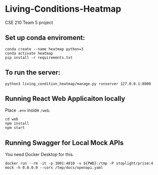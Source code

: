 # Living-Conditions-Heatmap
CSE 210 Team 5 project

## Set up conda enviroment:
```
conda create --name heatmap python=3
conda activate heatmap
pip install -r requirements.txt
```

## To run the server:
```
python3 living_condition_heatmap/manage.py runserver 127.0.0.1:8000
```

## Running React Web Applicaiton locally
Place `.env` inside `/web`.
```
cd web
npm install
npm start
```

## Running Swagger for Local Mock APIs
You need Docker Desktop for this.
```
docker run --rm -it -p 3001:4010 -v ${PWD}:/tmp -P stoplight/prism:4 mock -h 0.0.0.0 --cors /tmp/docs/openapi.yaml
```